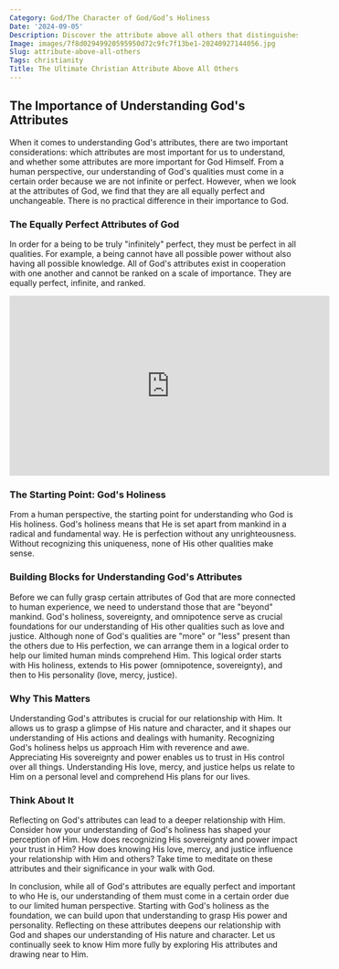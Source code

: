 ```yaml
---
Category: God/The Character of God/God’s Holiness
Date: '2024-09-05'
Description: Discover the attribute above all others that distinguishes exceptional leaders from the rest. Uncover the key quality essential for success in leadership roles.
Image: images/7f8d02949920595950d72c9fc7f13be1-20240927144056.jpg
Slug: attribute-above-all-others
Tags: christianity
Title: The Ultimate Christian Attribute Above All Others
---
```


## The Importance of Understanding God's Attributes

When it comes to understanding God's attributes, there are two important considerations: which attributes are most important for us to understand, and whether some attributes are more important for God Himself. From a human perspective, our understanding of God's qualities must come in a certain order because we are not infinite or perfect. However, when we look at the attributes of God, we find that they are all equally perfect and unchangeable. There is no practical difference in their importance to God.

### The Equally Perfect Attributes of God

In order for a being to be truly "infinitely" perfect, they must be perfect in all qualities. For example, a being cannot have all possible power without also having all possible knowledge. All of God's attributes exist in cooperation with one another and cannot be ranked on a scale of importance. They are equally perfect, infinite, and ranked.


<iframe width="560" height="315" src="https://www.youtube.com/embed/BtUNFuUpXu8" frameborder="0" allow="autoplay; encrypted-media" allowfullscreen></iframe>


### The Starting Point: God's Holiness

From a human perspective, the starting point for understanding who God is His holiness. God's holiness means that He is set apart from mankind in a radical and fundamental way. He is perfection without any unrighteousness. Without recognizing this uniqueness, none of His other qualities make sense.

### Building Blocks for Understanding God's Attributes

Before we can fully grasp certain attributes of God that are more connected to human experience, we need to understand those that are "beyond" mankind. God's holiness, sovereignty, and omnipotence serve as crucial foundations for our understanding of His other qualities such as love and justice. Although none of God's qualities are "more" or "less" present than the others due to His perfection, we can arrange them in a logical order to help our limited human minds comprehend Him. This logical order starts with His holiness, extends to His power (omnipotence, sovereignty), and then to His personality (love, mercy, justice).

### Why This Matters

Understanding God's attributes is crucial for our relationship with Him. It allows us to grasp a glimpse of His nature and character, and it shapes our understanding of His actions and dealings with humanity. Recognizing God's holiness helps us approach Him with reverence and awe. Appreciating His sovereignty and power enables us to trust in His control over all things. Understanding His love, mercy, and justice helps us relate to Him on a personal level and comprehend His plans for our lives.

### Think About It

Reflecting on God's attributes can lead to a deeper relationship with Him. Consider how your understanding of God's holiness has shaped your perception of Him. How does recognizing His sovereignty and power impact your trust in Him? How does knowing His love, mercy, and justice influence your relationship with Him and others? Take time to meditate on these attributes and their significance in your walk with God.

In conclusion, while all of God's attributes are equally perfect and important to who He is, our understanding of them must come in a certain order due to our limited human perspective. Starting with God's holiness as the foundation, we can build upon that understanding to grasp His power and personality. Reflecting on these attributes deepens our relationship with God and shapes our understanding of His nature and character. Let us continually seek to know Him more fully by exploring His attributes and drawing near to Him.